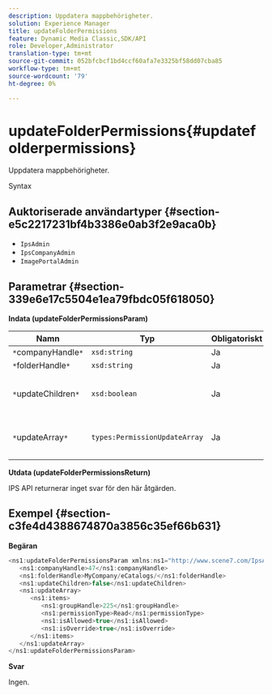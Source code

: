 ```yaml
---
description: Uppdatera mappbehörigheter.
solution: Experience Manager
title: updateFolderPermissions
feature: Dynamic Media Classic,SDK/API
role: Developer,Administrator
translation-type: tm+mt
source-git-commit: 052bfcbcf1bd4ccf60afa7e3325bf58dd07cba85
workflow-type: tm+mt
source-wordcount: '79'
ht-degree: 0%

---
```



# updateFolderPermissions{#updatefolderpermissions}

Uppdatera mappbehörigheter.

Syntax

## Auktoriserade användartyper {#section-e5c2217231bf4b3386e0ab3f2e9aca0b}

* `IpsAdmin`
* `IpsCompanyAdmin`
* `ImagePortalAdmin`

## Parametrar {#section-339e6e17c5504e1ea79fbdc05f618050}

**Indata (updateFolderPermissionsParam)**

| Namn | Typ | Obligatoriskt | Beskrivning |
|---|---|---|---|
| `*`companyHandle`*` | `xsd:string` | Ja | Företagshandtag. |
| `*`folderHandle`*` | `xsd:string` | Ja | Mappreferens. |
| `*`updateChildren`*` | `xsd:boolean` | Ja | Avgör om underordnade med behörigheter för den översta mappen ska uppdateras. |
| `*`updateArray`*` | `types:PermissionUpdateArray` | Ja | Arrayen med behörighetsuppdateringar som du vill tillämpa på mappen. |

**Utdata (updateFolderPermissionsReturn)**

IPS API returnerar inget svar för den här åtgärden.

## Exempel {#section-c3fe4d4388674870a3856c35ef66b631}

**Begäran**

```java
<ns1:updateFolderPermissionsParam xmlns:ns1="http://www.scene7.com/IpsApi/xsd">
   <ns1:companyHandle>47</ns1:companyHandle>
   <ns1:folderHandle>MyCompany/eCatalogs/</ns1:folderHandle>
   <ns1:updateChildren>false</ns1:updateChildren>
   <ns1:updateArray>
      <ns1:items>
         <ns1:groupHandle>225</ns1:groupHandle>
         <ns1:permissionType>Read</ns1:permissionType>
         <ns1:isAllowed>true</ns1:isAllowed>
         <ns1:isOverride>true</ns1:isOverride>
      </ns1:items>
   </ns1:updateArray>
</ns1:updateFolderPermissionsParam>
```

**Svar**

Ingen.
